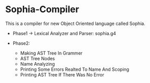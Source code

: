 # Sophia-Compiler
This is a compiler for new Object Oriented language called Sophia. 

* Phase1 -> Lexical Analyzer and Parser: sophia.g4

* Phase2:
    * Making AST Tree In Grammer
    * AST Tree Nodes
    * Name Analyzing
    * Printing Some Errors Realted To Name And Scoping
    * Printing AST Tree If There Was No Error